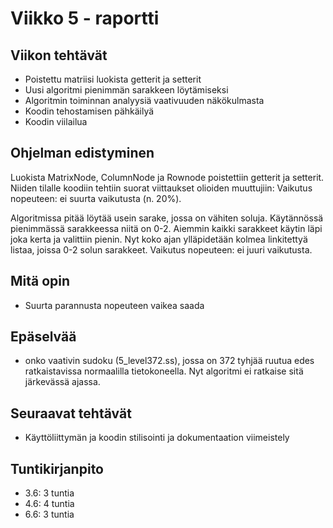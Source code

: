 # Viikko 5 - raportti

## Viikon tehtävät
* Poistettu matriisi luokista getterit ja setterit
* Uusi algoritmi pienimmän sarakkeen löytämiseksi
* Algoritmin toiminnan analyysiä vaativuuden näkökulmasta
* Koodin tehostamisen pähkäilyä
* Koodin viilailua

## Ohjelman edistyminen
Luokista MatrixNode, ColumnNode ja Rownode poistettiin getterit ja setterit. Niiden tilalle koodiin tehtiin suorat viittaukset olioiden muuttujiin: Vaikutus nopeuteen: ei suurta vaikutusta (n. 20%).

Algoritmissa pitää löytää usein sarake, jossa on vähiten soluja. Käytännössä pienimmässä sarakkeessa niitä on 0-2. Aiemmin kaikki sarakkeet käytin läpi joka kerta ja valittiin pienin. Nyt koko ajan ylläpidetään kolmea linkitettyä listaa, joissa 0-2 solun sarakkeet. Vaikutus nopeuteen: ei juuri vaikutusta. 

## Mitä opin
* Suurta parannusta nopeuteen vaikea saada

## Epäselvää
* onko vaativin sudoku (5_level372.ss), jossa on 372 tyhjää ruutua edes ratkaistavissa normaalilla tietokoneella. Nyt algoritmi ei ratkaise sitä järkevässä ajassa.

## Seuraavat tehtävät
* Käyttöliittymän ja koodin stilisointi ja dokumentaation viimeistely

## Tuntikirjanpito
* 3.6: 3 tuntia
* 4.6: 4 tuntia
* 6.6: 3 tuntia
